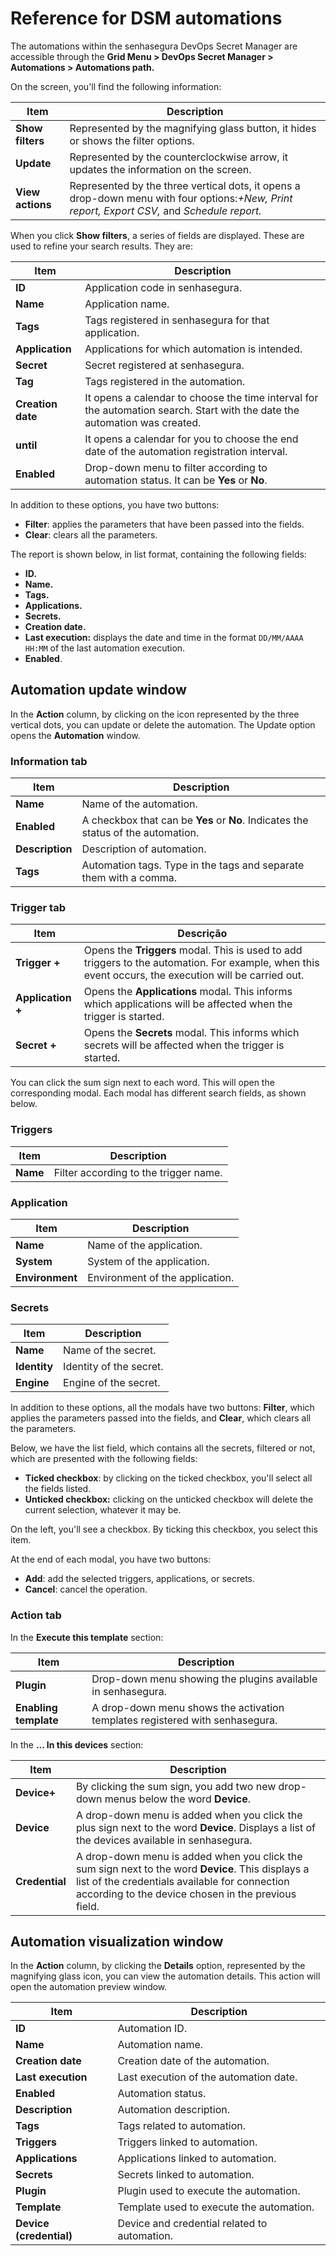# Reference for DSM automations

The automations within the senhasegura DevOps Secret Manager are accessible through the **Grid Menu > DevOps Secret Manager > Automations > Automations path.**

On the screen, you'll find the following information:

| Item                   | Description                                                                                                                                     |
| ---------------------- | ----------------------------------------------------------------------------------------------------------------------------------------------- |
| **Show filters** | Represented by the magnifying glass button, it hides or shows the filter options.                                                               |
| **Update**       | Represented by the counterclockwise arrow, it updates the information on the screen.                                                            |
| **View actions** | Represented by the three vertical dots, it opens a drop-down menu with four options:*+New, Print report, Export CSV,* and *Schedule report.* |

When you click **Show filters**, a series of fields are displayed. These are used to refine your search results. They are:

| Item                    | Description                                                                                                                |
| ----------------------- | -------------------------------------------------------------------------------------------------------------------------- |
| **ID**            | Application code in senhasegura.                                                                                           |
| **Name**          | Application name.                                                                                                          |
| **Tags**          | Tags registered in senhasegura for that application.                                                                       |
| **Application**   | Applications for which automation is intended.                                                                             |
| **Secret**        | Secret registered at senhasegura.                                                                                          |
| **Tag**           | Tags registered in the automation.                                                                                         |
| **Creation date** | It opens a calendar to choose the time interval for the automation search. Start with the date the automation was created. |
| **until**         | It opens a calendar for you to choose the end date of the automation registration interval.                                |
| **Enabled**       | Drop-down menu to filter according to automation status. It can be **Yes** or **No**.                                    |

In addition to these options, you have two buttons:

* **Filter**: applies the parameters that have been passed into the fields.
* **Clear**: clears all the parameters.

The report is shown below, in list format, containing the following fields:

* **ID.**
* **Name.**
* **Tags.**
* **Applications.**
* **Secrets.**
* **Creation date.**
* **Last execution:** displays the date and time in the format `DD/MM/AAAA HH:MM` of the last automation execution.
* **Enabled**.

## Automation update window

In the **Action** column, by clicking on the icon represented by the three vertical dots, you can update or delete the automation. The Update option opens the **Automation** window.

### Information tab

| Item                  | Description                                                                         |
| --------------------- | ----------------------------------------------------------------------------------- |
| **Name**        | Name of the automation.                                                             |
| **Enabled**     | A checkbox that can be **Yes** or **No**. Indicates the status of the automation. |
| **Description** | Description of automation.                                                          |
| **Tags**        | Automation tags. Type in the tags and separate them with a comma.                   |

### Trigger tab

| Item               | Descrição                                                                                                                                       |
| ------------------ | ------------------------------------------------------------------------------------------------------------------------------------------------- |
| **Trigger +**     | Opens the **Triggers** modal. This is used to add triggers to the automation. For example, when this event occurs, the execution will be carried out. |
| **Application +** | Opens the **Applications** modal. This informs which applications will be affected when the trigger is started.                                       |
| **Secret +**      | Opens the **Secrets** modal. This informs which secrets will be affected when the trigger is started.                                                 |

You can click the sum sign next to each word. This will open the corresponding modal. Each modal has different search fields, as shown below.

### Triggers

| Item      | Description                           |
| --------- | ------------------------------------- |
| **Name** | Filter according to the trigger name. |

### Application

| Item             | Description                     |
| ---------------- | ------------------------------- |
| **Name**        | Name of the application.        |
| **System**      | System of the application.      |
| **Environment** | Environment of the application. |

### Secrets

| Item          | Description             |
| ------------- | ----------------------- |
| **Name**     | Name of the secret.     |
| **Identity** | Identity of the secret. |
| **Engine**   | Engine of the secret.   |

In addition to these options, all the modals have two buttons: **Filter**, which applies the parameters passed into the fields, and **Clear**, which clears all the parameters.

Below, we have the list field, which contains all the secrets, filtered or not, which are presented with the following fields:

* **Ticked checkbox**: by clicking on the ticked checkbox, you'll select all the fields listed.
* **Unticked checkbox:** clicking on the unticked checkbox will delete the current selection, whatever it may be.

On the left, you'll see a checkbox. By ticking this checkbox, you select this item.

At the end of each modal, you have two buttons:

* **Add**: add the selected triggers, applications, or secrets.
* **Cancel**: cancel the operation.

### Action tab

In the **Execute this template** section:

| Item                   | Description                                                                  |
| ---------------------- | ---------------------------------------------------------------------------- |
| **Plugin**            | Drop-down menu showing the plugins available in senhasegura.                 |
| **Enabling template** | A drop-down menu shows the activation templates registered with senhasegura. |

In the **... In this devices** section:

| Item                 | Description                                                                                                                                                                                                    |
| -------------------- | -------------------------------------------------------------------------------------------------------------------------------------------------------------------------------------------------------------- |
| **Device+**    | By clicking the sum sign, you add two new drop-down menus below the word **Device**.                                                                                                                    |
| **Device**     | A drop-down menu is added when you click the plus sign next to the word **Device**. Displays a list of the devices available in senhasegura.                                                              |
| **Credential** | A drop-down menu is added when you click the sum sign next to the word **Device**. This displays a list of the credentials available for connection according to the device chosen in the previous field. |

## Automation visualization window

In the **Action** column, by clicking the **Details** option, represented by the magnifying glass icon, you can view the automation details. This action will open the automation preview window.

| Item                     | Description                                  |
| ------------------------ | -------------------------------------------- |
| **ID**                  | Automation ID.                               |
| **Name**                | Automation name.                             |
| **Creation date**       | Creation date of the automation.             |
| **Last execution**      | Last execution of the automation date.       |
| **Enabled**             | Automation status.                           |
| **Description**         | Automation description.                      |
| **Tags**                | Tags related to automation.                  |
| **Triggers**            | Triggers linked to automation.               |
| **Applications**        | Applications linked to automation.           |
| **Secrets**             | Secrets linked to automation.                |
| **Plugin**              | Plugin used to execute the automation.       |
| **Template**            | Template used to execute the automation.     |
| **Device (credential)** | Device and credential related to automation. |